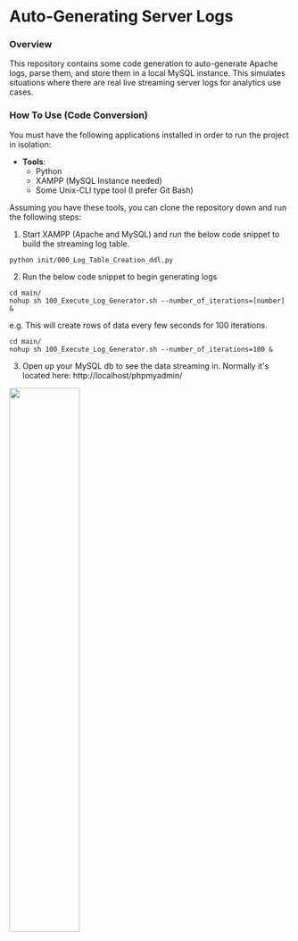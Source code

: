 # Auto-Generating Server Logs

### Overview

This repository contains some code generation to auto-generate Apache logs, parse them, and store them in a local MySQL instance. This simulates situations where there are real live streaming server logs for analytics use cases.

### How To Use (Code Conversion)

You must have the following applications installed in order to run the project in isolation:

* **Tools**:
    * Python
    * XAMPP (MySQL Instance needed)
    * Some Unix-CLI type tool (I prefer Git Bash)

Assuming you have these tools, you can clone the repository down and run the following steps:

1. Start XAMPP (Apache and MySQL) and run the below code snippet to build the streaming log table.

```
python init/000_Log_Table_Creation_ddl.py
```

2. Run the below code snippet to begin generating logs

```
cd main/
nohup sh 100_Execute_Log_Generator.sh --number_of_iterations=[number] &
```

e.g. This will create rows of data every few seconds for 100 iterations.

```
cd main/
nohup sh 100_Execute_Log_Generator.sh --number_of_iterations=100 &
```

3. Open up your MySQL db to see the data streaming in. Normally it's located here: http://localhost/phpmyadmin/

<img src="https://i.imgur.com/53HZDq8.png" style="width:50%;height=50%"></img>